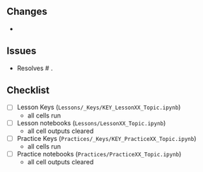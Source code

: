 ## Changes

-

## Issues

- Resolves # .

## Checklist

- [ ] Lesson Keys (`Lessons/_Keys/KEY_LessonXX_Topic.ipynb`)
  - all cells run
- [ ] Lesson notebooks (`Lessons/LessonXX_Topic.ipynb`)
  - all cell outputs cleared
- [ ] Practice Keys (`Practices/_Keys/KEY_PracticeXX_Topic.ipynb`)
  - all cells run
- [ ] Practice notebooks (`Practices/PracticeXX_Topic.ipynb`)
  - all cell outputs cleared
